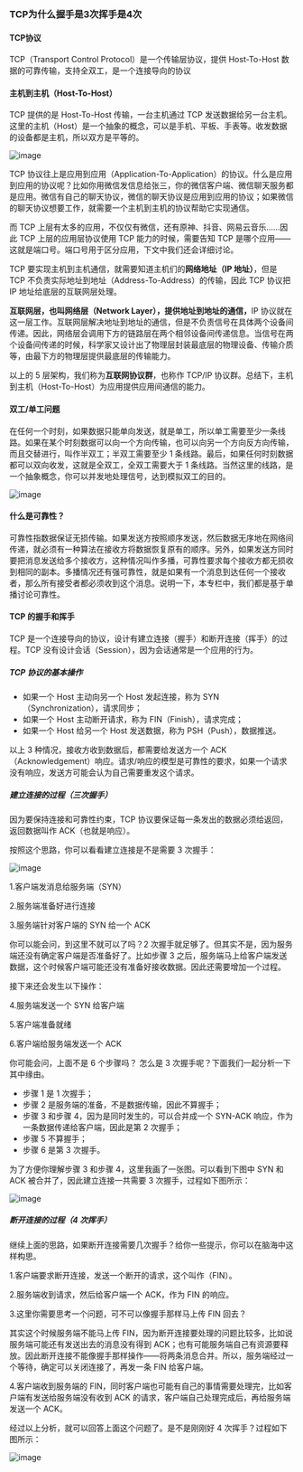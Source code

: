 ### TCP为什么握手是3次挥手是4次

#### TCP协议

TCP（Transport Control Protocol）是一个传输层协议，提供 Host-To-Host 数据的可靠传输，支持全双工，是一个连接导向的协议



#### 主机到主机（Host-To-Host）

TCP 提供的是 Host-To-Host 传输，一台主机通过 TCP 发送数据给另一台主机。这里的主机（Host）是一个抽象的概念，可以是手机、平板、手表等。收发数据的设备都是主机，所以双方是平等的。

![image](https://user-images.githubusercontent.com/37037802/132199491-f2fe3abd-c76a-4a4e-961a-de6cb7b4a2c1.png)

TCP 协议往上是应用到应用（Application-To-Application）的协议。什么是应用到应用的协议呢？比如你用微信发信息给张三，你的微信客户端、微信聊天服务都是应用。微信有自己的聊天协议，微信的聊天协议是应用到应用的协议；如果微信的聊天协议想要工作，就需要一个主机到主机的协议帮助它实现通信。

而 TCP 上层有太多的应用，不仅仅有微信，还有原神、抖音、网易云音乐……因此 TCP 上层的应用层协议使用 TCP 能力的时候，需要告知 TCP 是哪个应用——这就是端口号。端口号用于区分应用，下文中我们还会详细讨论。

TCP 要实现主机到主机通信，就需要知道主机们的<strong>网络地址（IP 地址）</strong>，但是 TCP 不负责实际地址到地址（Address-To-Address）的传输，因此 TCP 协议把 IP 地址给底层的互联网层处理。

<strong>互联网层，也叫网络层（Network Layer），提供地址到地址的通信，</strong>IP 协议就在这一层工作。互联网层解决地址到地址的通信，但是不负责信号在具体两个设备间传递。因此，网络层会调用下方的链路层在两个相邻设备间传递信息。当信号在两个设备间传递的时候，科学家又设计出了物理层封装最底层的物理设备、传输介质等，由最下方的物理层提供最底层的传输能力。

以上的 5 层架构，我们称为<strong>互联网协议群</strong>，也称作 TCP/IP 协议群。总结下，主机到主机（Host-To-Host）为应用提供应用间通信的能力。



#### 双工/单工问题

在任何一个时刻，如果数据只能单向发送，就是单工，所以单工需要至少一条线路。如果在某个时刻数据可以向一个方向传输，也可以向另一个方向反方向传输，而且交替进行，叫作半双工；半双工需要至少 1 条线路。最后，如果任何时刻数据都可以双向收发，这就是全双工，全双工需要大于 1 条线路。当然这里的线路，是一个抽象概念，你可以并发地处理信号，达到模拟双工的目的。

![image](https://user-images.githubusercontent.com/37037802/132203933-4dcda317-104b-4bc0-bd5f-69273d422963.png)



#### 什么是可靠性？

可靠性指数据保证无损传输。如果发送方按照顺序发送，然后数据无序地在网络间传递，就必须有一种算法在接收方将数据恢复原有的顺序。另外，如果发送方同时要把消息发送给多个接收方，这种情况叫作多播，可靠性要求每个接收方都无损收到相同的副本。多播情况还有强可靠性，就是如果有一个消息到达任何一个接收者，那么所有接受者都必须收到这个消息。说明一下，本专栏中，我们都是基于单播讨论可靠性。


#### TCP 的握手和挥手

TCP 是一个连接导向的协议，设计有建立连接（握手）和断开连接（挥手）的过程。TCP 没有设计会话（Session），因为会话通常是一个应用的行为。

##### TCP 协议的基本操作
- 如果一个 Host 主动向另一个 Host 发起连接，称为 SYN（Synchronization），请求同步；
- 如果一个 Host 主动断开请求，称为 FIN（Finish），请求完成；
- 如果一个 Host 给另一个 Host 发送数据，称为 PSH（Push），数据推送。

以上 3 种情况，接收方收到数据后，都需要给发送方一个 ACK（Acknowledgement）响应。请求/响应的模型是可靠性的要求，如果一个请求没有响应，发送方可能会认为自己需要重发这个请求。

##### 建立连接的过程（三次握手）

因为要保持连接和可靠性约束，TCP 协议要保证每一条发出的数据必须给返回，返回数据叫作 ACK（也就是响应）。

按照这个思路，你可以看看建立连接是不是需要 3 次握手：

![image](https://user-images.githubusercontent.com/37037802/132211750-ff52445a-5d84-4506-a170-a2be17e8e963.png)

1.客户端发消息给服务端（SYN）

2.服务端准备好进行连接

3.服务端针对客户端的 SYN 给一个 ACK

你可以能会问，到这里不就可以了吗？2 次握手就足够了。但其实不是，因为服务端还没有确定客户端是否准备好了。比如步骤 3 之后，服务端马上给客户端发送数据，这个时候客户端可能还没有准备好接收数据。因此还需要增加一个过程。

接下来还会发生以下操作：

4.服务端发送一个 SYN 给客户端

5.客户端准备就绪

6.客户端给服务端发送一个 ACK

你可能会问，上面不是 6 个步骤吗？ 怎么是 3 次握手呢？下面我们一起分析一下其中缘由。

- 步骤 1 是 1 次握手；
- 步骤 2 是服务端的准备，不是数据传输，因此不算握手；
- 步骤 3 和步骤 4，因为是同时发生的，可以合并成一个 SYN-ACK 响应，作为一条数据传递给客户端，因此是第 2 次握手；
- 步骤 5 不算握手；
- 步骤 6 是第 3 次握手。

为了方便你理解步骤 3 和步骤 4，这里我画了一张图。可以看到下图中 SYN 和 ACK 被合并了，因此建立连接一共需要 3 次握手，过程如下图所示：

![image](https://user-images.githubusercontent.com/37037802/132212672-61bb5c21-2d80-4346-a8b3-c8544d92061e.png)


##### 断开连接的过程（4 次挥手）

继续上面的思路，如果断开连接需要几次握手？给你一些提示，你可以在脑海中这样构思。

1.客户端要求断开连接，发送一个断开的请求，这个叫作（FIN）。

2.服务端收到请求，然后给客户端一个 ACK，作为 FIN 的响应。

3.这里你需要思考一个问题，可不可以像握手那样马上传 FIN 回去？

其实这个时候服务端不能马上传 FIN，因为断开连接要处理的问题比较多，比如说服务端可能还有发送出去的消息没有得到 ACK；也有可能服务端自己有资源要释放。因此断开连接不能像握手那样操作——将两条消息合并。所以，服务端经过一个等待，确定可以关闭连接了，再发一条 FIN 给客户端。

4.客户端收到服务端的 FIN，同时客户端也可能有自己的事情需要处理完，比如客户端有发送给服务端没有收到 ACK 的请求，客户端自己处理完成后，再给服务端发送一个 ACK。

经过以上分析，就可以回答上面这个问题了。是不是刚刚好 4 次挥手？过程如下图所示：

![image](https://user-images.githubusercontent.com/37037802/132213026-26e2a950-18a3-4971-9fca-e7c3f9bab0bb.png)
